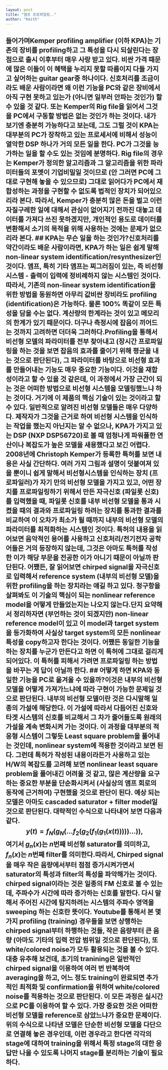 ```yaml
---
layout: post
title: "앰프 프로파일링.."
author: "Keith"
---
```


## 들어가며Kemper profiling amplifier (이하 KPA)는 기존의 장비를 profiling하고 그 특성을 다시 되살린다는 장점으로 출시 이후부터 매우 사랑 받고 있다. 비싼 가격 때문에 많은 이들이 이 혜택을 누리지 못할 따름이지 다들 가지고 싶어하는 guitar gear중 하나이다. 신호처리를 조금이라도 배운 사람이라면 왜 이런 기능을 PC와 같은 장비에서 아직 구현 못하고 있는가 (아니면 일부러 안파는 것인가) 할 수 있을 것 같다. 또는 Kemper의 Rig file을 읽어서 그것을 PC에서 구동할 방법은 없는 것인가 하는 것이다. 내가 보기엔 충분히 가능하다고 보는데, 그도 그럴 것이 KPA는 대부분의 PC가 장착하고 있는 프로세서에 비해서 성능이 열악한 DSP 하나가 거의 모든 일을 한다. PC가 그것을 능가하는 일을 할 수도 있는 것임에 분명하다. Rig file의 경우는 Kemper가 정의한 알고리즘과 그 알고리즘을 위한 파라미터들의 포멧이 기업비밀일 것이므로 (안 그러면 PC에 그대로 구현해 놓을 수 있으므로) 그대로 읽어다가 PC에서 재합성하는 과정을 구현할 수 없도록 법적인 장치가 되어있으리라 본다. 따라서, Kemper가 충분히 많은 돈을 벌고 이런 자질구레한 일에 대해서 관심이 없어지기 전까진 대놓고 데이터를 가져다 쓰진 못하겠지만, 개인적인 용도로 데이터를 변환해서 소기의 목적을 위해 사용하는 것에는 문제가 없으리라 본다. ## KPA는 무슨 일을 하는 것인가?신호처리를 약간이라도 배운 사람이라면, KPA가 하는 일은 쉽게 말해 non-linear system identification/resynthesizer인 것이다. 앰프, 특히 기타 앰프는 찌그러짐이 있는, 즉 비선형 시스템 - 출력이 입력에 정비례하지 않는 시스템인 것이다. 따라서, 기존의 non-linear system identification을 위한 방법을 동원하면 아무리 값비싼 장비라도 profiling (identification)은 가능하다. 물론 100% 똑같이 모든 특성을 담을 수는 없다. 계산량의 한계라는 것이 있고 메모리의 한계가 있기 때문이다. 더구나 측정시에 잡음이 끼어드는 것까지 고려하면 더더욱 그러하다.Profiling을 통해서 비선형 모델의 파라미터를 전부 찾아내고 (장시간 프로파일링을 하는 것을 보면 잡음의 효과를 줄이기 위해 평균을 내는 것으로 판단된다), 그 파라미터를 바탕으로 비선형 효과를 만들어내는 기능도 매우 중요한 기능이다. 이것을 재합성이라고 할 수 있을 것 같은데, 이 과정에서 가장 근간이 되는 것은 어떠한 방법으로 비선형 시스템을 모델링했느냐 하는 것이다. 거기에 이 제품의 핵심 기술이 있는 것이라고 할 수 있다. 일반적으로 알려진 비선형 모델들은 매우 다양하다. 제작자가 그것을 근거로 하여 비선형 시스템을 인식하는 작업을 했는지 아닌지는 알 수 없으나, KPA가 가지고 있는 DSP (NXP DSP56720)로 볼 때 엄청나게 파워풀한 연산이나 복잡도가 높은 모델을 새용했다고 보긴 어렵다. 2008년에 Christoph Kemper가 등록한 특허를 보면 내용은 사실 간단하다. 여러 가지 그림과 설명이 덧붙여져 있을 뿐이니 쉽게 말해서 비선형시스템을 인식하는 장치 (프로파일러)가 자기 만의 비선형 모델을 가지고 있고, 어떤 장치를 프로파일링하기 위해서 만든 자극신호 (파일롯 신호)를 입력했을 때, 파일롯 신호를 내부 비선형 모델을 통과 시켰을 때의 결과와 프로파일링 하려는 장치를 통과한 결과를 비교하여 이 오차가 최소가 될 때까지 내부의 비선형 모델의 파라미터를 최적화하는 시스템인 것이다. 특허의 내용을 읽어보면 음악적인 용어를 사용하고 신호처리/전기전자 공학 어들은 거의 등장하지 않는데, 그것은 아마도 특허를 작성한 이가 해당 부문을 전공한 이가 아니기 때문이 아닐까 판단된다. 어쨌든, 잘 읽어보면 chirped signal을 자극신호로 입력해서 reference system (내부의 비선형 모델)을 위한 profiling을 하는 장치라는 얘길 하고 있다. 청구항을 살펴봐도 이 기술의 핵심이 되는 nonlinear reference model을 어떻게 만들었는지는 나오지 않는다.단지 요약해서 정리하자면 (부언하는 것이 되겠지만) non-linear reference model이 있고 이 model과 target system을 등가화하여 사실상 target system의 모든 nonlinear 특성을 copy하고자 한다는 것이다. 어쨌든 동일한 기능을 하는 장치를 누군가 만든다고 하면 이 특허에 그대로 걸리게 되어있다. 이 특허를 피해서 가려면 프로파일링 하는 방법을 바꾸는 게 답이 아닐까 한다. ## 어떻게 하면 KPA와 동일한 기능을 PC로 옮겨올 수 있을까?이것은 내부의 비선형 모델을 어떻게 가져가느냐에 따라 구현이 가능한 문제일 것으로 판단된다. 내부의 비선형 모델이란 것은 다시말해 일종의 가설에 해당한다. 이 가설에 따라서 다듬어진 신호와 타겟 시스템의 신호를 비교해서 그 차가 줄어들도록 원래의 가설을 계속 변화시켜 가는 것이다. 이 과정을 대부분의 적응형 시스템이 그렇듯 Least square problem을 풀어내는 것인데, nonlinear system에 적용한 것이라고 보면 된다. 그런데 특허가 작성된 내용이라든가 사용하고 있는 H/W의 복잡도를 고려해 보면 nonlinear least square problem을 풀어내긴 어려울 것 같고, 많은 계산량을 요구하는 중요한 부분을 단순화시켜서 (사실상의 앰프 회로의 동작에 근거하여) 구현했을 것으로 판단이 된다. 예상 되는 모델은 아마도 cascaded saturator + filter model일 것으로 판단된다. 대략적인 수식으로 나타내어 보면 다음과 같다.$$ y(t) = f_N (g_N (... f_2 (g_2(f_1 (g_1(x(t)))))...)), $$여기서 $g_n(x)$는 $n$번째 비선형 saturator를 의미하고, $f_n(x)$는 $n$번째 filter를 의미한다.따라서, Chirped signal을 매우 작은 음량에서부터 점점 증가시켜가면서 saturator의 특성과 filter의 특성을 파악해가는 것이다. chirped signal이라는 것은 일종의 FM 신호로 볼 수 있는데, 주파수가 시간에 따라 증가하는 신호를 말한다. 다시 말해서 주어진 시간에 탐지하려는 시스템의 주파수 영역을 sweeping 하는 신호란 뜻이다. Youtube를 통해서 본 몇 가지 profiling (training) 경우들을 보면 상행하는 chirped signal부터 하행하는 것들, 작은 음량부터 큰 음량 (아마도 기타의 입력 전압 범위일 것으로 판단된다), 또 white/colored noise가 모두 활용되는 것을 볼 수 있다. 대충 유추해 보건데, 초기의 tranining은 일반적인 chirped signal을 이용하여 여러 번 반복하여 averaging을 하고, 어느 정도 training이 완료되면 추가적인 최적화 및 confirmation을 위하여 white/colored noise를 적용하는 것으로 판단된다. 이 모든 과정은 실시간으로 PC를 이용하여 할 수 있다. 가장 중요한 것은 어떠한 비선형 모델을 reference로 삼았느냐가 중요한 문제이다.위의 수식으로 나타낸 모델은 단순한 비선형 모델을 다단으로 연결해 놓은 경우인데, 이런 경우라고 한다면 각각의 stage에 대하여 training을 위해서 특정 stage의 대한 응답만 나올 수 있도록 나머지 stage를 분리하는 기술이 필요하다. 

